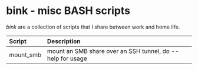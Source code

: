 # bink - misc BASH scripts

_bink_ are a collection of scripts that I share between work and
home life.

| **Script** | **Description** |
| :--------- | :-------------- |
| mount_smb  | mount an SMB share over an SSH tunnel, do --help for usage |

